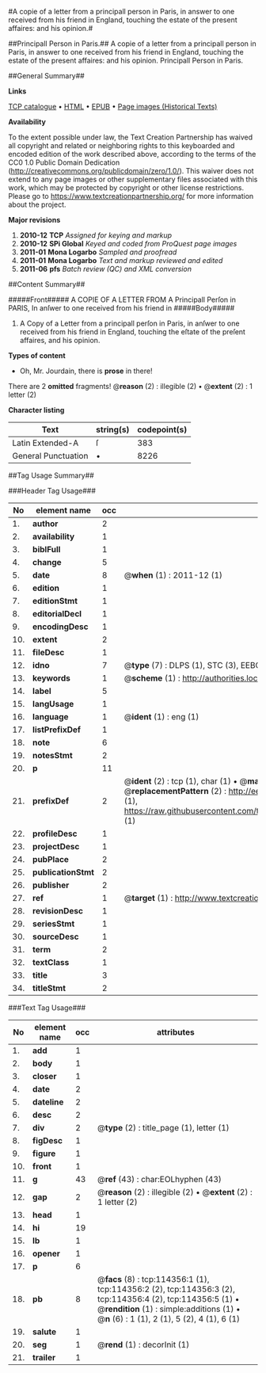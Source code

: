 #A copie of a letter from a principall person in Paris, in answer to one received from his friend in England, touching the estate of the present affaires: and his opinion.#

##Principall Person in Paris.##
A copie of a letter from a principall person in Paris, in answer to one received from his friend in England, touching the estate of the present affaires: and his opinion.
Principall Person in Paris.

##General Summary##

**Links**

[TCP catalogue](http://www.ota.ox.ac.uk/tcp/)  • 
[HTML](http://tei.it.ox.ac.uk/tcp/Texts-HTML/free/A80/A80456.html)  • 
[EPUB](http://tei.it.ox.ac.uk/tcp/Texts-EPUB/free/A80/A80456.epub) • 
[Page images (Historical Texts)](https://historicaltexts.jisc.ac.uk/eebo-99862205e)

**Availability**

To the extent possible under law, the Text Creation Partnership has waived all copyright and related or neighboring rights to this keyboarded and encoded edition of the work described above, according to the terms of the CC0 1.0 Public Domain Dedication (http://creativecommons.org/publicdomain/zero/1.0/). This waiver does not extend to any page images or other supplementary files associated with this work, which may be protected by copyright or other license restrictions. Please go to https://www.textcreationpartnership.org/ for more information about the project.

**Major revisions**

1. __2010-12__ __TCP__ *Assigned for keying and markup*
1. __2010-12__ __SPi Global__ *Keyed and coded from ProQuest page images*
1. __2011-01__ __Mona Logarbo__ *Sampled and proofread*
1. __2011-01__ __Mona Logarbo__ *Text and markup reviewed and edited*
1. __2011-06__ __pfs__ *Batch review (QC) and XML conversion*

##Content Summary##

#####Front#####
A COPIE OF A LETTER FROM A Principall Perſon in PARIS, In anſwer to one received from his friend in 
#####Body#####

1. A Copy of a Letter from a principall perſon in Paris, in anſwer to one received from his friend in England, touching the eſtate of the preſent affaires, and his opinion.

**Types of content**

  * Oh, Mr. Jourdain, there is **prose** in there!

There are 2 **omitted** fragments! 
 @__reason__ (2) : illegible (2)  •  @__extent__ (2) : 1 letter (2)

**Character listing**


|Text|string(s)|codepoint(s)|
|---|---|---|
|Latin Extended-A|ſ|383|
|General Punctuation|•|8226|

##Tag Usage Summary##

###Header Tag Usage###

|No|element name|occ|attributes|
|---|---|---|---|
|1.|__author__|2||
|2.|__availability__|1||
|3.|__biblFull__|1||
|4.|__change__|5||
|5.|__date__|8| @__when__ (1) : 2011-12 (1)|
|6.|__edition__|1||
|7.|__editionStmt__|1||
|8.|__editorialDecl__|1||
|9.|__encodingDesc__|1||
|10.|__extent__|2||
|11.|__fileDesc__|1||
|12.|__idno__|7| @__type__ (7) : DLPS (1), STC (3), EEBO-CITATION (1), PROQUEST (1), VID (1)|
|13.|__keywords__|1| @__scheme__ (1) : http://authorities.loc.gov/ (1)|
|14.|__label__|5||
|15.|__langUsage__|1||
|16.|__language__|1| @__ident__ (1) : eng (1)|
|17.|__listPrefixDef__|1||
|18.|__note__|6||
|19.|__notesStmt__|2||
|20.|__p__|11||
|21.|__prefixDef__|2| @__ident__ (2) : tcp (1), char (1)  •  @__matchPattern__ (2) : ([0-9\-]+):([0-9IVX]+) (1), (.+) (1)  •  @__replacementPattern__ (2) : http://eebo.chadwyck.com/downloadtiff?vid=$1&page=$2 (1), https://raw.githubusercontent.com/textcreationpartnership/Texts/master/tcpchars.xml#$1 (1)|
|22.|__profileDesc__|1||
|23.|__projectDesc__|1||
|24.|__pubPlace__|2||
|25.|__publicationStmt__|2||
|26.|__publisher__|2||
|27.|__ref__|1| @__target__ (1) : http://www.textcreationpartnership.org/docs/. (1)|
|28.|__revisionDesc__|1||
|29.|__seriesStmt__|1||
|30.|__sourceDesc__|1||
|31.|__term__|2||
|32.|__textClass__|1||
|33.|__title__|3||
|34.|__titleStmt__|2||


###Text Tag Usage###

|No|element name|occ|attributes|
|---|---|---|---|
|1.|__add__|1||
|2.|__body__|1||
|3.|__closer__|1||
|4.|__date__|2||
|5.|__dateline__|2||
|6.|__desc__|2||
|7.|__div__|2| @__type__ (2) : title_page (1), letter (1)|
|8.|__figDesc__|1||
|9.|__figure__|1||
|10.|__front__|1||
|11.|__g__|43| @__ref__ (43) : char:EOLhyphen (43)|
|12.|__gap__|2| @__reason__ (2) : illegible (2)  •  @__extent__ (2) : 1 letter (2)|
|13.|__head__|1||
|14.|__hi__|19||
|15.|__lb__|1||
|16.|__opener__|1||
|17.|__p__|6||
|18.|__pb__|8| @__facs__ (8) : tcp:114356:1 (1), tcp:114356:2 (2), tcp:114356:3 (2), tcp:114356:4 (2), tcp:114356:5 (1)  •  @__rendition__ (1) : simple:additions (1)  •  @__n__ (6) : 1 (1), 2 (1), 5 (2), 4 (1), 6 (1)|
|19.|__salute__|1||
|20.|__seg__|1| @__rend__ (1) : decorInit (1)|
|21.|__trailer__|1||
